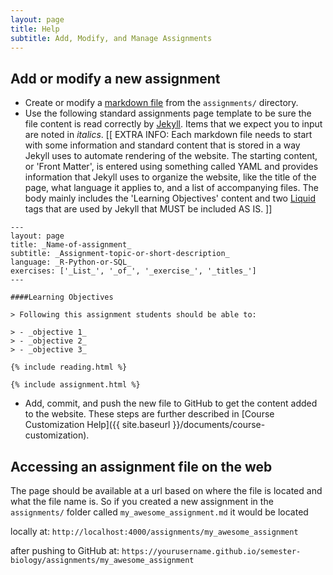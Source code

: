 ```yaml
---
layout: page
title: Help
subtitle: Add, Modify, and Manage Assignments
---
```


## Add or modify a new assignment

- Create or modify a [markdown file](http://daringfireball.net/projects/markdown/basics) from the `assignments/` directory. 
- Use the following standard assignments page template to be sure the file content is read correctly by [Jekyll](http://jekyllrb.com/). Items that we expect you to input are noted in _italics_. [[ EXTRA INFO: Each markdown file needs to start with some information and standard content that is stored in a way Jekyll uses to automate rendering of the website. The starting content, or 'Front Matter', is entered using something called YAML and provides information that Jekyll uses to organize the website, like the title of the page, what language it applies to, and a list of accompanying files. The body mainly includes the 'Learning Objectives' content and two [Liquid](https://github.com/Shopify/liquid/wiki/Liquid-for-Designers) tags that are used by 
Jekyll that MUST be included AS IS. ]]

```
---
layout: page
title: _Name-of-assignment_
subtitle: _Assignment-topic-or-short-description_
language: _R-Python-or-SQL_
exercises: ['_List_', '_of_', '_exercise_', '_titles_']
---

####Learning Objectives

> Following this assignment students should be able to:

> - _objective 1_
> - _objective 2_
> - _objective 3_

{% include reading.html %}

{% include assignment.html %}
```

- Add, commit, and push the new file to GitHub to get the content added to the website. These steps are further described in [Course Customization Help]({{ site.baseurl }}/documents/course-customization).


## Accessing an assignment file on the web

The page should be available at a url based on where the file is located
and what the file name is. So if you created a new assignment in the `assignments/` folder called `my_awesome_assignment.md` it would be located

locally at: `http://localhost:4000/assignments/my_awesome_assignment`

after pushing to GitHub at:
`https://yourusername.github.io/semester-biology/assignments/my_awesome_assignment`